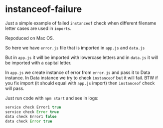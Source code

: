 # instanceof-failure

Just a simple example of failed `instanceof` check when different filename letter cases are used in `imports`.

Repoduced on Mac OS.

So here we have `error.js` file that is imported in `app.js` and `data.js`

But in `app.js` it will be imported with lowercase letters and in `data.js` it will be imported with a capital letter.

In `app.js` we create instance of error from `error.js` and pass it to Data instance.
In Data instance we try to check `instanceof`  but it will fail. BTW if you fix import (it should equal with `app.js` import) then `instanceof` check will pass.

Just run code with `npm start` and see in logs:

```js
service check Error1 true
service check Error true
data check Error1 false
data check Error true
```
